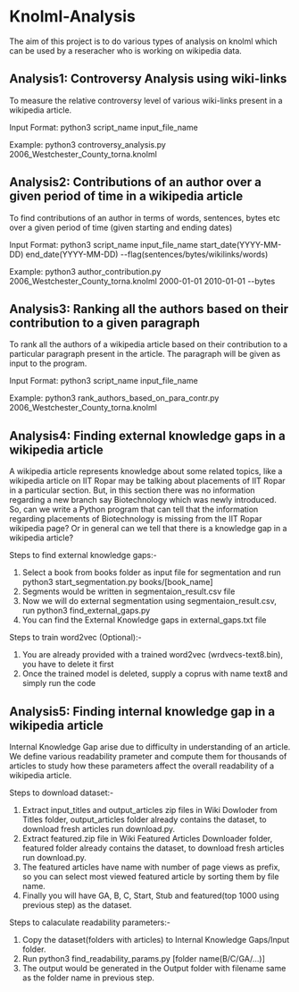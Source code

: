 # Knolml-Analysis
The aim of this project is to do various types of analysis on knolml which can be used by a reseracher who is working on wikipedia data.

## Analysis1: Controversy Analysis using wiki-links
To measure the relative controversy level of various wiki-links present in a wikipedia article.

Input Format: python3 script_name input_file_name

Example: python3 controversy_analysis.py 2006_Westchester_County_torna.knolml

## Analysis2: Contributions of an author over a given period of time in a wikipedia article
To find contributions of an author in terms of words, sentences, bytes etc over a given period of time (given starting and ending dates)

Input Format: python3 script_name input_file_name start_date(YYYY-MM-DD) end_date(YYYY-MM-DD) --flag(sentences/bytes/wikilinks/words)

Example: python3 author_contribution.py 2006_Westchester_County_torna.knolml 2000-01-01 2010-01-01 --bytes

## Analysis3: Ranking all the authors based on their contribution to a given paragraph
To rank all the authors of a wikipedia article based on their contribution to a particular paragraph present in the article. The paragraph will be given as input to the program.

Input Format: python3 script_name input_file_name

Example: python3 rank_authors_based_on_para_contr.py 2006_Westchester_County_torna.knolml

## Analysis4: Finding external knowledge gaps in a wikipedia article
A wikipedia article represents knowledge about some related topics, like a wikipedia article on IIT Ropar may be talking about placements of IIT Ropar in a particular section. But, in this section there was no information regarding a new branch say Biotechnology which was newly introduced. So, can we write a Python program that can tell that the information regarding placements of Biotechnology is missing from the IIT Ropar wikipedia page? Or in general can we tell that there is a knowledge gap in a wikipedia article?

Steps to find external knowledge gaps:-

1. Select a book from books folder as input file for segmentation and run python3 start_segmentation.py books/[book_name]
2. Segments would be written in segmentaion_result.csv file
3. Now we will do external segmentation using segmentaion_result.csv, run python3 find_external_gaps.py
3. You can find the External Knowledge gaps in external_gaps.txt file

Steps to train word2vec (Optional):-
1. You are already provided with a trained word2vec (wrdvecs-text8.bin), you have to delete it first
2. Once the trained model is deleted, supply a coprus with name text8 and simply run the code

## Analysis5: Finding internal knowledge gap in a wikipedia article
Internal Knowledge Gap arise due to difficulty in understanding of an article. We define various readability prameter and compute them for thousands of articles to study how these parameters affect the overall readability of a wikipedia article.

Steps to download dataset:-

1. Extract input_titles and output_articles zip files in Wiki Dowloder from Titles folder, output_articles folder already contains the dataset, to download fresh articles run download.py.
2. Extract featured.zip file in Wiki Featured Articles Downloader folder, featured folder already contains the dataset, to download fresh articles run download.py.
3. The featured articles have name with number of page views as prefix, so you can select most viewed featured article by sorting them by file name.
4. Finally you will have GA, B, C, Start, Stub and featured(top 1000 using previous step) as the dataset.

Steps to calaculate readability parameters:-
1. Copy the dataset(folders with articles) to Internal Knowledge Gaps/Input folder.
2. Run python3 find_readability_params.py [folder name(B/C/GA/...)]
3. The output would be generated in the Output folder with filename same as the folder name in previous step.

